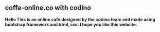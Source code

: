<h2>coffe-online.co with codino</h2>
<p>
  <b>
    Hello
This is an online cafe designed by the codino team and made using bootstrap framework and html, css.
I hope you like this website.
  </b>
</p>
